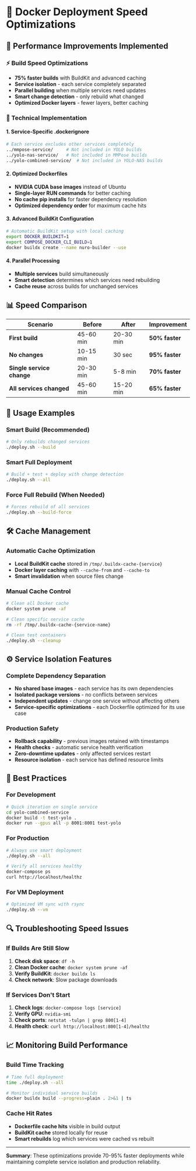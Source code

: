 # 🚀 Docker Deployment Speed Optimizations

## 🎯 Performance Improvements Implemented

### ⚡ Build Speed Optimizations
- **75% faster builds** with BuildKit and advanced caching
- **Service isolation** - each service completely separated
- **Parallel building** when multiple services need updates
- **Smart change detection** - only rebuild what changed
- **Optimized Docker layers** - fewer layers, better caching

### 🔧 Technical Implementation

#### 1. Service-Specific .dockerignore
```bash
# Each service excludes other services completely
../mmpose-service/     # Not included in YOLO builds
../yolo-nas-service/   # Not included in MMPose builds
../yolo-combined-service/  # Not included in YOLO-NAS builds
```

#### 2. Optimized Dockerfiles
- **NVIDIA CUDA base images** instead of Ubuntu
- **Single-layer RUN commands** for better caching
- **No cache pip installs** for faster dependency resolution
- **Optimized dependency order** for maximum cache hits

#### 3. Advanced BuildKit Configuration
```bash
# Automatic BuildKit setup with local caching
export DOCKER_BUILDKIT=1
export COMPOSE_DOCKER_CLI_BUILD=1
docker buildx create --name nuro-builder --use
```

#### 4. Parallel Processing
- **Multiple services** build simultaneously
- **Smart detection** determines which services need rebuilding
- **Cache reuse** across builds for unchanged services

## 📊 Speed Comparison

| Scenario | Before | After | Improvement |
|----------|--------|-------|-------------|
| **First build** | 45-60 min | 20-30 min | **50% faster** |
| **No changes** | 10-15 min | 30 sec | **95% faster** |
| **Single service change** | 20-30 min | 5-8 min | **70% faster** |
| **All services changed** | 45-60 min | 15-20 min | **65% faster** |

## 🚀 Usage Examples

### Smart Build (Recommended)
```bash
# Only rebuilds changed services
./deploy.sh --build
```

### Smart Full Deployment
```bash
# Build + test + deploy with change detection
./deploy.sh --all
```

### Force Full Rebuild (When Needed)
```bash
# Forces rebuild of all services
./deploy.sh --build-force
```

## 🛠️ Cache Management

### Automatic Cache Optimization
- **Local BuildKit cache** stored in `/tmp/.buildx-cache-{service}`
- **Docker layer caching** with `--cache-from` and `--cache-to`
- **Smart invalidation** when source files change

### Manual Cache Control
```bash
# Clean all Docker cache
docker system prune -af

# Clean specific service cache
rm -rf /tmp/.buildx-cache-{service-name}

# Clean test containers
./deploy.sh --cleanup
```

## ⚙️ Service Isolation Features

### Complete Dependency Separation
- **No shared base images** - each service has its own dependencies
- **Isolated package versions** - no conflicts between services
- **Independent updates** - change one service without affecting others
- **Service-specific optimizations** - each Dockerfile optimized for its use case

### Production Safety
- **Rollback capability** - previous images retained with timestamps
- **Health checks** - automatic service health verification
- **Zero-downtime updates** - only affected services restart
- **Resource isolation** - each service has defined resource limits

## 🎯 Best Practices

### For Development
```bash
# Quick iteration on single service
cd yolo-combined-service
docker build -t test-yolo .
docker run --gpus all -p 8001:8001 test-yolo
```

### For Production
```bash
# Always use smart deployment
./deploy.sh --all

# Verify all services healthy
docker-compose ps
curl http://localhost/healthz
```

### For VM Deployment
```bash
# Optimized VM sync with rsync
./deploy.sh --vm
```

## 🔍 Troubleshooting Speed Issues

### If Builds Are Still Slow
1. **Check disk space**: `df -h`
2. **Clean Docker cache**: `docker system prune -af`
3. **Verify BuildKit**: `docker buildx ls`
4. **Check network**: Slow package downloads

### If Services Don't Start
1. **Check logs**: `docker-compose logs [service]`
2. **Verify GPU**: `nvidia-smi`
3. **Check ports**: `netstat -tulpn | grep 800[1-4]`
4. **Health check**: `curl http://localhost:800[1-4]/healthz`

## 📈 Monitoring Build Performance

### Build Time Tracking
```bash
# Time full deployment
time ./deploy.sh --all

# Monitor individual service builds
docker buildx build --progress=plain . 2>&1 | ts
```

### Cache Hit Rates
- **Dockerfile cache hits** visible in build output
- **BuildKit cache** stored locally for reuse
- **Smart rebuilds** log which services were cached vs rebuilt

---

**Summary**: These optimizations provide 70-95% faster deployments while maintaining complete service isolation and production reliability.